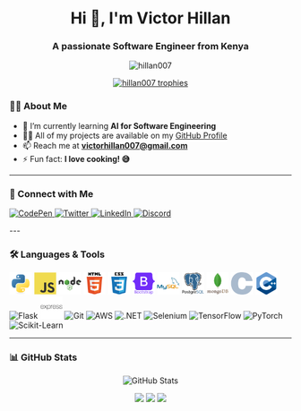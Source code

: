 <h1 align="center">Hi 👋, I'm Victor Hillan</h1>
<h3 align="center">A passionate Software Engineer from Kenya</h3>

<p align="center">
  <img src="https://komarev.com/ghpvc/?username=hillan007&label=Profile%20views&color=0e75b6&style=flat" alt="hillan007" />
</p>

<p align="center">
  <a href="https://github.com/ryo-ma/github-profile-trophy"><img src="https://github-profile-trophy.vercel.app/?username=hillan007&theme=onedark" alt="hillan007 trophies" /></a>
</p>

### 👨‍💻 About Me
- 🌱 I’m currently learning **AI for Software Engineering**
- 👨‍💻 All of my projects are available on my [GitHub Profile](https://github.com/Hillan007)
- 📫 Reach me at **victorhillan007@gmail.com**
- ⚡ Fun fact: **I love cooking! 😅**

---

### 🤝 Connect with Me

<p align="left">
  <a href="https://codepen.io/hillan007" target="_blank">
    <img src="https://img.shields.io/badge/CodePen-000000?style=for-the-badge&logo=codepen&logoColor=white" alt="CodePen" />
  </a>
  <a href="https://twitter.com/victorhillan007" target="_blank">
    <img src="https://img.shields.io/badge/Twitter-1DA1F2?style=for-the-badge&logo=twitter&logoColor=white" alt="Twitter" />
  </a>
  <a href="https://www.linkedin.com/in/victor-muthomi-the-best/" target="_blank">
    <img src="https://img.shields.io/badge/LinkedIn-0077B5?style=for-the-badge&logo=linkedin&logoColor=white" alt="LinkedIn" />
  </a>
  <a href="https://discord.com/users/hillan007_18400" target="_blank">
    <img src="https://img.shields.io/badge/Discord-5865F2?style=for-the-badge&logo=discord&logoColor=white" alt="Discord" />
  </a>
</p>
---

### 🛠️ Languages & Tools

<p align="left">
  <!-- Logos grouped for readability -->
  <img src="https://raw.githubusercontent.com/devicons/devicon/master/icons/python/python-original.svg" alt="Python" width="40" height="40"/>
  <img src="https://raw.githubusercontent.com/devicons/devicon/master/icons/javascript/javascript-original.svg" alt="JavaScript" width="40" height="40"/>
  <img src="https://raw.githubusercontent.com/devicons/devicon/master/icons/nodejs/nodejs-original-wordmark.svg" alt="Node.js" width="40" height="40"/>
  <img src="https://raw.githubusercontent.com/devicons/devicon/master/icons/html5/html5-original-wordmark.svg" alt="HTML5" width="40" height="40"/>
  <img src="https://raw.githubusercontent.com/devicons/devicon/master/icons/css3/css3-original-wordmark.svg" alt="CSS3" width="40" height="40"/>
  <img src="https://raw.githubusercontent.com/devicons/devicon/master/icons/bootstrap/bootstrap-plain-wordmark.svg" alt="Bootstrap" width="40" height="40"/>
  <img src="https://raw.githubusercontent.com/devicons/devicon/master/icons/mysql/mysql-original-wordmark.svg" alt="MySQL" width="40" height="40"/>
  <img src="https://raw.githubusercontent.com/devicons/devicon/master/icons/postgresql/postgresql-original-wordmark.svg" alt="PostgreSQL" width="40" height="40"/>
  <img src="https://raw.githubusercontent.com/devicons/devicon/master/icons/mongodb/mongodb-original-wordmark.svg" alt="MongoDB" width="40" height="40"/>
  <img src="https://raw.githubusercontent.com/devicons/devicon/master/icons/c/c-original.svg" alt="C" width="40" height="40"/>
  <img src="https://raw.githubusercontent.com/devicons/devicon/master/icons/cplusplus/cplusplus-original.svg" alt="C++" width="40" height="40"/>
  <img src="https://www.vectorlogo.zone/logos/pocoo_flask/pocoo_flask-icon.svg" alt="Flask" width="40" height="40"/>
  <img src="https://raw.githubusercontent.com/devicons/devicon/master/icons/express/express-original-wordmark.svg" alt="Express.js" width="40" height="40"/>
  <img src="https://cdn.jsdelivr.net/gh/devicons/devicon/icons/git/git-original.svg" alt="Git" width="40" height="40"/>
  <img src="https://cdn.jsdelivr.net/gh/devicons/devicon/icons/amazonwebservices/amazonwebservices-original-wordmark.svg" alt="AWS" width="40" height="40"/>
  <img src="https://cdn.jsdelivr.net/gh/devicons/devicon/icons/dot-net/dot-net-original-wordmark.svg" alt=".NET" width="40" height="40"/>
  <img src="https://cdn.jsdelivr.net/gh/devicons/devicon/icons/selenium/selenium-original.svg" alt="Selenium" width="40" height="40"/>
  <img src="https://cdn.jsdelivr.net/gh/devicons/devicon/icons/tensorflow/tensorflow-original.svg" alt="TensorFlow" width="40" height="40"/>
  <img src="https://cdn.jsdelivr.net/gh/devicons/devicon/icons/pytorch/pytorch-original.svg" alt="PyTorch" width="40" height="40"/>
  <img src="https://upload.wikimedia.org/wikipedia/commons/0/05/Scikit_learn_logo_small.svg" alt="Scikit-Learn" width="40" height="40"/>
</p>

---

### 📊 GitHub Stats


<p align="center">
  <img src="https://github-readme-stats.vercel.app/api?username=hillan007&show_icons=true&locale=en" alt="GitHub Stats" />
</p>

<p align="center">
  <img src="https://img.shields.io/badge/Coffee-strong-blue.svg?style=for-the-badge&logo=buymeacoffee&logoColor=white" />
  <img src="https://img.shields.io/badge/Debugging-mode--on-yellow?style=for-the-badge&logo=bugatti&logoColor=black" />
  <img src="https://img.shields.io/badge/Vibes-🔥_Only-red?style=for-the-badge&logo=github" />
</p>
